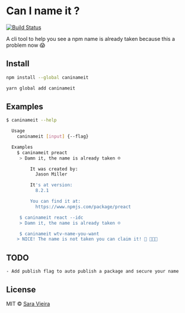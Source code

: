 # Can I name it ?

[![Build Status](https://travis-ci.org/SaraVieira/caninameit.svg?branch=master)](https://travis-ci.org/SaraVieira/caninameit)

A cli tool to help you see a npm name is already taken because this a problem now 😱

## Install

```sh
npm install --global caninameit
```

```sh
yarn global add caninameit
```

## Examples

```sh
$ caninameit --help

  Usage
    caninameit [input] {--flag}

  Examples
    $ caninameit preact
     > Damn it, the name is already taken ☹️

		 It was created by:
		   Jason Miller

		 It's at version:
		   8.2.1

		 You can find it at:
		   https://www.npmjs.com/package/preact

	 $ caninameit react --idc
 	 > Damn it, the name is already taken ☹️

	 $ caninameit wtv-name-you-want
    > NICE! The name is not taken you can claim it! 🍕 🎉🎉🎉
```

## TODO

    - Add publish flag to auto publish a package and secure your name

## License

MIT © [Sara Vieira](https://github.com/SaraVieira)
